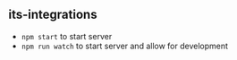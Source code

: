 ## its-integrations

- `npm start` to start server
- `npm run watch` to start server and allow for development  
